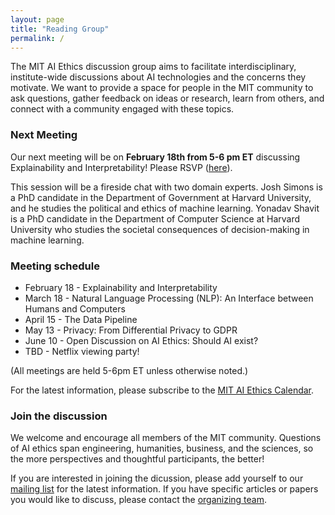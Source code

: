 ```yaml
---
layout: page
title: "Reading Group"
permalink: /
---
```


The MIT AI Ethics discussion group aims to facilitate interdisciplinary, institute-wide discussions about AI technologies and the concerns they motivate. We want to provide a space for people in the MIT community to ask questions, gather feedback on ideas or research, learn from others, and connect with a community engaged with these topics. 

### Next Meeting

Our next meeting will be on <b>February 18th from 5-6 pm ET</b> discussing Explainability and Interpretability! Please RSVP ([here](https://docs.google.com/forms/d/e/1FAIpQLScJhFfk8JQodzi3V0hZPpb1VZn_6jNolbFuqMQmULR4F8MgYQ/viewform)). 

This session will be a fireside chat with two domain experts. Josh Simons is a PhD candidate in the Department of Government at Harvard University, and he studies the political and ethics of machine learning. Yonadav Shavit is a PhD candidate in the Department of Computer Science at Harvard University who studies the societal consequences of decision-making in machine learning. 

### Meeting schedule

* February 18 - Explainability and Interpretability 
* March 18 - Natural Language Processing (NLP): An Interface between Humans and Computers 
* April 15 - The Data Pipeline
* May 13 - Privacy: From Differential Privacy to GDPR 
* June 10 - Open Discussion on AI Ethics: Should AI exist? 
* TBD - Netflix viewing party!

(All meetings are held 5-6pm ET unless otherwise noted.)

For the latest information, please subscribe to the [MIT AI Ethics Calendar](https://calendar.google.com/calendar/u/0/embed?src=uqgrqa3k3rnkpl33rj37bqu5o4@group.calendar.google.com&ctz=America/New_York).

### Join the discussion

We welcome and encourage all members of the MIT community. Questions of AI ethics span engineering, humanities, business, and the sciences, so the more perspectives and thoughtful participants, the better! 

If you are interested in joining the dicussion, please add yourself to our [mailing list](https://groups.mit.edu/webmoira/list/ai-ethics) for the latest information. If you have specific articles or papers you would like to discuss, please contact the [organizing team](https://mitaiethics.github.io/organizers). 
